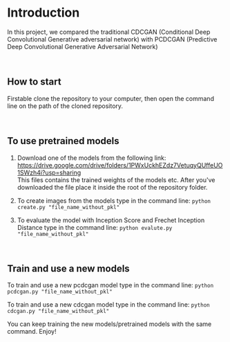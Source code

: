 # Introduction
In this project, we compared the traditional CDCGAN (Conditional Deep Convolutional Generative adversarial network) with PCDCGAN (Predictive Deep Convolutional Generative Adversarial Network)

<br />

## How to start
Firstable clone the repository to your computer, then open the command line on the path of the cloned repository.

<br />

## To use pretrained models
1. Download one of the models from the following link:
https://drive.google.com/drive/folders/1PWxUckhEZdz7VetuqyQUffeUO1SWzh4i?usp=sharing <br />
This files contains the trained weights of the models etc. After you've downloaded the file place it inside the root of the repository folder.

2. To create images from the models type in the command line:
`python create.py "file_name_without_pkl"`

3. To evaluate the model with Inception Score and Frechet Inception Distance type in the command line:
`python evalute.py "file_name_without_pkl"`

<br />

## Train and use a new models
To train and use a new pcdcgan model type in the command line:
`python pcdcgan.py "file_name_without_pkl"`

To train and use a new cdcgan model type in the command line:
`python cdcgan.py "file_name_without_pkl"`

You can keep training the new models/pretrained models with the same command.
Enjoy!

